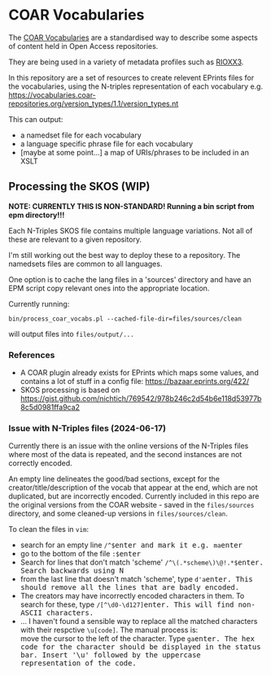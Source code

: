 # COAR Vocabularies

The [COAR Vocabularies](https://vocabularies.coar-repositories.org/) are a standardised way to describe some aspects of content held in Open Access repositories.

They are being used in a variety of metadata profiles such as [RIOXX3](https://www.rioxx.net/profiles/).

In this repository are a set of resources to create relevent EPrints files for the vocabularies, using the N-triples representation of each vocabulary e.g. 
https://vocabularies.coar-repositories.org/version_types/1.1/version_types.nt

This can output:
- a namedset file for each vocabulary
- a language specific phrase file for each vocabulary
- [maybe at some point...] a map of URIs/phrases to be included in an XSLT

## Processing the SKOS (WIP)

__NOTE: CURRENTLY THIS IS NON-STANDARD! Running a bin script from epm directory!!!__

Each N-Triples SKOS file contains multiple language variations. Not all of these are relevant to a given repository.

I'm still working out the best way to deploy these to a repository. The namedsets files are common to all languages.

One option is to cache the lang files in a 'sources' directory and have an EPM script copy relevant ones into the appropriate location.

Currently running:

`bin/process_coar_vocabs.pl --cached-file-dir=files/sources/clean`

will output files into `files/output/...`

### References

- A COAR plugin already exists for EPrints which maps some values, and contains a lot of stuff in a config file: https://bazaar.eprints.org/422/
- SKOS processing is based on https://gist.github.com/nichtich/769542/978b246c2d54b6e118d53977b8c5d0981ffa9ca2

### Issue with N-Triples files (2024-06-17)

Currently there is an issue with the online versions of the N-Triples files where most of the data is repeated, and the second instances are not correctly encoded.

An empty line delineates the good/bad sections, except for the creator/title/description of the vocab that appear at the end, which are not duplicated, but are incorrectly encoded.
Currently included in this repo are the original versions from the COAR website - saved in the `files/sources` directory, and some cleaned-up versions in `files/sources/clean`.

To clean the files in `vim`:
- search for an empty line `/^$`<kbd>enter<kbd> and mark it e.g. `ma`<kbd>enter<kbd>
- go to the bottom of the file `:$`<kbd>enter<kbd>
- Search for lines that don't match 'scheme' `/^\(.*scheme\)\@!.*$`<kbd>enter<kbd>. Search backwards using <kbd>N</kbd> 
- from the last line that doesn't match 'scheme', type `d'a`<kbd>enter<kbd>. This should remove all the lines that are badly encoded.
- The creators may have incorrectly encoded characters in them. To search for these, type `/[^\d0-\d127]`<kbd>enter<kbd>. This will find non-ASCII characters.
- ... I haven't found a sensible way to replace all the matched characters with their respctive `\u[code]`. The manual process is:  
move the cursor to the left of the character. Type `ga`<kbd>enter<kbd>. The hex code for the character should be displayed in the status bar. Insert '\u' followed by the uppercase representation of the code.

